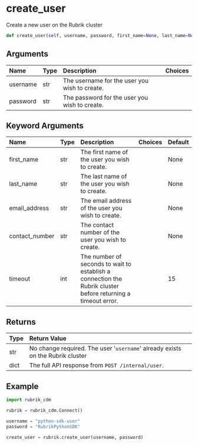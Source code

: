 # create\_user

Create a new user on the Rubrik cluster

```python
def create_user(self, username, password, first_name=None, last_name=None, email_address=None, contact_number=None, timeout=15):
```

## Arguments

| Name | Type | Description | Choices |
| :--- | :--- | :--- | :--- |
| username | str | The username for the user you wish to create. |  |
| password | str | The password for the user you wish to create. |  |

## Keyword Arguments

| Name | Type | Description | Choices | Default |
| :--- | :--- | :--- | :--- | :--- |
| first\_name | str | The first name of the user you wish to create. |  | None |
| last\_name | str | The last name of the user you wish to create. |  | None |
| email\_address | str | The email address of the user you wish to create. |  | None |
| contact\_number | str | The contact number of the user you wish to create. |  | None |
| timeout | int | The number of seconds to wait to establish a connection the Rubrik cluster before returning a timeout error. |  | 15 |

## Returns

| Type | Return Value |
| :--- | :--- |
| str | No change required. The user '`username`' already exists on the Rubrik cluster |
| dict | The full API response from `POST /internal/user`. |

## Example

```python
import rubrik_cdm

rubrik = rubrik_cdm.Connect()

username = "python-sdk-user"
password = "RubrikPythonSDK"

create_user = rubrik.create_user(username, password)
```

